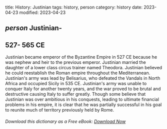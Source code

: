 title: History: Justinian
tags: history, person
category: history
date: 2023-04-23
modified: 2023-04-23

## _person_ Justinian-
 527-
565 CE
-
Justinian became emperor of
the Byzantine Empire in 527 CE
 because he was nephew and heir to
the previous emperor. Justinian married the daughter of a lower class
circus trainer named Theodora. Justinian believed he could
reestablish the Roman empire throughout the Mediterranean.
Justinian's army was lead by Belisarius, who defeated the Vandals in
North Africa and occupied Sicily in 535 CE.
 Justinian's army
was unable to conquer Italy for another twenty years, and the war
proved to be brutal and destructive causing Italy to suffer greatly.
Though some believe that Justinian was over ambitious in his conquests,
leading to ultimate financial problems in his empire, it is clear that
he was partially successful in his goal to reunite much of territory
previously held by Rome.


###### Download *this* dictionary as a Free eBook: [Download Now]({static}static/SerfHistoryDictionary.pdf)

